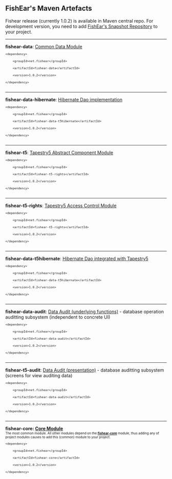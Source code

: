 ## FishEar's Maven Artefacts ##
<div>Fishear release (currently 1.0.2) is available in Maven central repo. For development version, you need to add <a href='MavenRepositories.md'>FishEar's Snapshot Repository</a> to your project.<br>
<font size='1'></font>
<hr />
<b>fishear-data</b>: <a href='modules_Data.md'>Common Data Module</a>
<font size='1'>
<pre><code>&lt;dependency&gt;<br>
    &lt;groupId&gt;net.fishear&lt;/groupId&gt;<br>
    &lt;artifactId&gt;fishear-data&lt;/artifactId&gt;<br>
    &lt;version&gt;1.0.2&lt;/version&gt;<br>
&lt;/dependency&gt;<br>
</code></pre>
</font>
<hr />
<b>fishear-data-hibernate</b>: <a href='modules_Hibernate.md'>Hibernate Dao implementation</a>
<font size='1'>
<pre><code>&lt;dependency&gt;<br>
    &lt;groupId&gt;net.fishear&lt;/groupId&gt;<br>
    &lt;artifactId&gt;fishear-data-t5hibernate&lt;/artifactId&gt;<br>
    &lt;version&gt;1.0.2&lt;/version&gt;<br>
&lt;/dependency&gt;<br>
</code></pre>
</font>
<hr />
<b>fishear-t5</b>: <a href='modules_T5.md'>Tapestry5 Abstract Component Module</a>
<font size='1'>
<pre><code>&lt;dependency&gt;<br>
    &lt;groupId&gt;net.fishear&lt;/groupId&gt;<br>
    &lt;artifactId&gt;fishear-t5-rights&lt;/artifactId&gt;<br>
    &lt;version&gt;1.0.2&lt;/version&gt;<br>
&lt;/dependency&gt;<br>
</code></pre>
</font>
<hr />
<b>fishear-t5-rights</b>: <a href='modules_T5Rights.md'>Tapestry5 Access Control Module</a>
<font size='1'>
<pre><code>&lt;dependency&gt;<br>
    &lt;groupId&gt;net.fishear&lt;/groupId&gt;<br>
    &lt;artifactId&gt;fishear-t5-rights&lt;/artifactId&gt;<br>
    &lt;version&gt;1.0.2&lt;/version&gt;<br>
&lt;/dependency&gt;<br>
</code></pre>
</font>
<hr />
<b>fishear-data-t5hibernate</b>: <a href='modules_T5Hibername.md'>Hibernate Dao integrated with Tapestry5</a>
<font size='1'>
<pre><code>&lt;dependency&gt;<br>
    &lt;groupId&gt;net.fishear&lt;/groupId&gt;<br>
    &lt;artifactId&gt;fishear-data-t5hibernate&lt;/artifactId&gt;<br>
    &lt;version&gt;1.0.2&lt;/version&gt;<br>
&lt;/dependency&gt;<br>
</code></pre>
</font>
<hr />
<b>fishear-data-audit</b>: <a href='modules_Audit#data.md'>Data Audit (underlying functions)</a> - database operation auditting subsystem (independent to concrete UI)<br>
<font size='1'>
<pre><code>&lt;dependency&gt;<br>
    &lt;groupId&gt;net.fishear&lt;/groupId&gt;<br>
    &lt;artifactId&gt;fishear-data-audit&lt;/artifactId&gt;<br>
    &lt;version&gt;1.0.2&lt;/version&gt;<br>
&lt;/dependency&gt;<br>
</code></pre>
</font>
<hr />
<b>fishear-t5-audit</b>: <a href='modules_Audit#t5.md'>Data Audit (presentation)</a> - database auditting subsystem (screens for view auditing data)<br>
<font size='1'>
<pre><code>&lt;dependency&gt;<br>
    &lt;groupId&gt;net.fishear&lt;/groupId&gt;<br>
    &lt;artifactId&gt;fishear-data-audit&lt;/artifactId&gt;<br>
    &lt;version&gt;1.0.2&lt;/version&gt;<br>
&lt;/dependency&gt;<br>
</code></pre>
</font>
<hr />
<div><b>fishear-core: <a href='modules_Core.md'>Core Module</a></b></div>
<font size='1'>The most common module. All other modules depend on the <b><a href='modules_Core.md'>fishear-core</a></b> module, thus adding any of project modules causes to add this (common) module to your project.</font>
<font size='1'>
<pre><code>&lt;dependency&gt;<br>
    &lt;groupId&gt;net.fishear&lt;/groupId&gt;<br>
    &lt;artifactId&gt;fishear-core&lt;/artifactId&gt;<br>
    &lt;version&gt;1.0.2&lt;/version&gt;<br>
&lt;/dependency&gt;<br>
</code></pre>
</font>